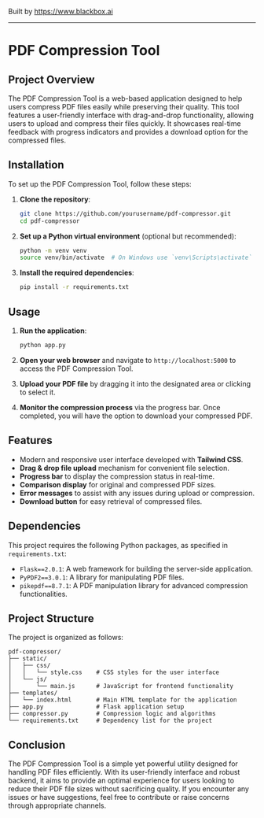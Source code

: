 
Built by https://www.blackbox.ai

---

# PDF Compression Tool

## Project Overview

The PDF Compression Tool is a web-based application designed to help users compress PDF files easily while preserving their quality. This tool features a user-friendly interface with drag-and-drop functionality, allowing users to upload and compress their files quickly. It showcases real-time feedback with progress indicators and provides a download option for the compressed files.

## Installation

To set up the PDF Compression Tool, follow these steps:

1. **Clone the repository**:
   ```bash
   git clone https://github.com/yourusername/pdf-compressor.git
   cd pdf-compressor
   ```

2. **Set up a Python virtual environment** (optional but recommended):
   ```bash
   python -m venv venv
   source venv/bin/activate  # On Windows use `venv\Scripts\activate`
   ```

3. **Install the required dependencies**:
   ```bash
   pip install -r requirements.txt
   ```

## Usage

1. **Run the application**:
   ```bash
   python app.py
   ```

2. **Open your web browser** and navigate to `http://localhost:5000` to access the PDF Compression Tool.

3. **Upload your PDF file** by dragging it into the designated area or clicking to select it.

4. **Monitor the compression process** via the progress bar. Once completed, you will have the option to download your compressed PDF.

## Features

- Modern and responsive user interface developed with **Tailwind CSS**.
- **Drag & drop file upload** mechanism for convenient file selection.
- **Progress bar** to display the compression status in real-time.
- **Comparison display** for original and compressed PDF sizes.
- **Error messages** to assist with any issues during upload or compression.
- **Download button** for easy retrieval of compressed files.

## Dependencies

This project requires the following Python packages, as specified in `requirements.txt`:

- `Flask==2.0.1`: A web framework for building the server-side application.
- `PyPDF2==3.0.1`: A library for manipulating PDF files.
- `pikepdf==8.7.1`: A PDF manipulation library for advanced compression functionalities.

## Project Structure

The project is organized as follows:

```
pdf-compressor/
├── static/
│   ├── css/
│   │   └── style.css    # CSS styles for the user interface
│   └── js/
│       └── main.js      # JavaScript for frontend functionality
├── templates/
│   └── index.html       # Main HTML template for the application
├── app.py               # Flask application setup
├── compressor.py        # Compression logic and algorithms
└── requirements.txt     # Dependency list for the project
```

## Conclusion

The PDF Compression Tool is a simple yet powerful utility designed for handling PDF files efficiently. With its user-friendly interface and robust backend, it aims to provide an optimal experience for users looking to reduce their PDF file sizes without sacrificing quality. If you encounter any issues or have suggestions, feel free to contribute or raise concerns through appropriate channels.
